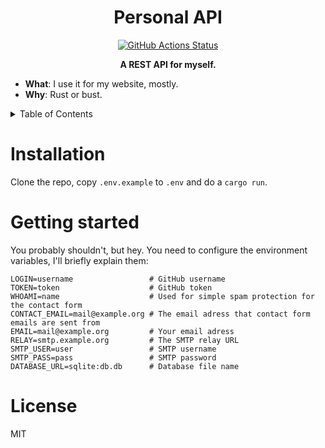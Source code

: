<h1 align="center">Personal API</h1>
<p align="center">
    <a href="https://github.com/sondr3/personal-api/actions"><img alt="GitHub Actions Status" src="https://github.com/sondr3/personal-api/workflows/pipeline/badge.svg" /></a>
</p>

<p align="center">
    <b>A REST API for myself.</b>
</p>

- **What**: I use it for my website, mostly.
- **Why**: Rust or bust.

<details>
<summary>Table of Contents</summary>
<br />

## Table of Contents

- [Installation](#installation)
- [Getting started](#getting-started)
- [License](#license)
</details>

# Installation

Clone the repo, copy `.env.example` to `.env` and do a `cargo run`.

# Getting started

You probably shouldn't, but hey. You need to configure the environment 
variables, I'll briefly explain them:

```dotenv
LOGIN=username                 # GitHub username
TOKEN=token                    # GitHub token
WHOAMI=name                    # Used for simple spam protection for the contact form
CONTACT_EMAIL=mail@example.org # The email adress that contact form emails are sent from
EMAIL=mail@example.org         # Your email adress
RELAY=smtp.example.org         # The SMTP relay URL
SMTP_USER=user                 # SMTP username
SMTP_PASS=pass                 # SMTP password
DATABASE_URL=sqlite:db.db      # Database file name
```

# License

MIT
